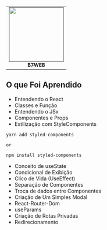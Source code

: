 <table align="center">
    <tr>
        <td align="center">
            <a href="">
                <img src="https://user-images.githubusercontent.com/78617974/125182573-8597a380-e1e5-11eb-998e-18f91fd8723d.png" width="150px;" />
                <br />
                <sub><b>B7WEB</b></sub>
            </a>
        </td>    
    </tr>
</table>


## O que Foi Aprendido

- Entendendo o React
- Classes e Função
- Entendendo o JSx
- Componentes e Props
- Estilização com StyleComponents
~~~ 
yarn add styled-components

or

npm install styled-components

~~~

- Conceito de useState
- Condicional de Exibição
- Clico de Vida (UseEffect)
- Separação de Componentes
- Troca de dados entre Componentes
- Criação de Um Simples Modal
- React-Router-Dom
- useParams
- Criação de Rotas Privadas
- Redirecionamento 
